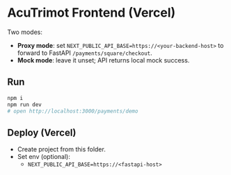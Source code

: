 # AcuTrimot Frontend (Vercel)

Two modes:
- **Proxy mode**: set `NEXT_PUBLIC_API_BASE=https://<your-backend-host>` to forward to FastAPI `/payments/square/checkout`.
- **Mock mode**: leave it unset; API returns local mock success.

## Run
```bash
npm i
npm run dev
# open http://localhost:3000/payments/demo
```

## Deploy (Vercel)
- Create project from this folder.
- Set env (optional):
  - `NEXT_PUBLIC_API_BASE=https://<fastapi-host>`
